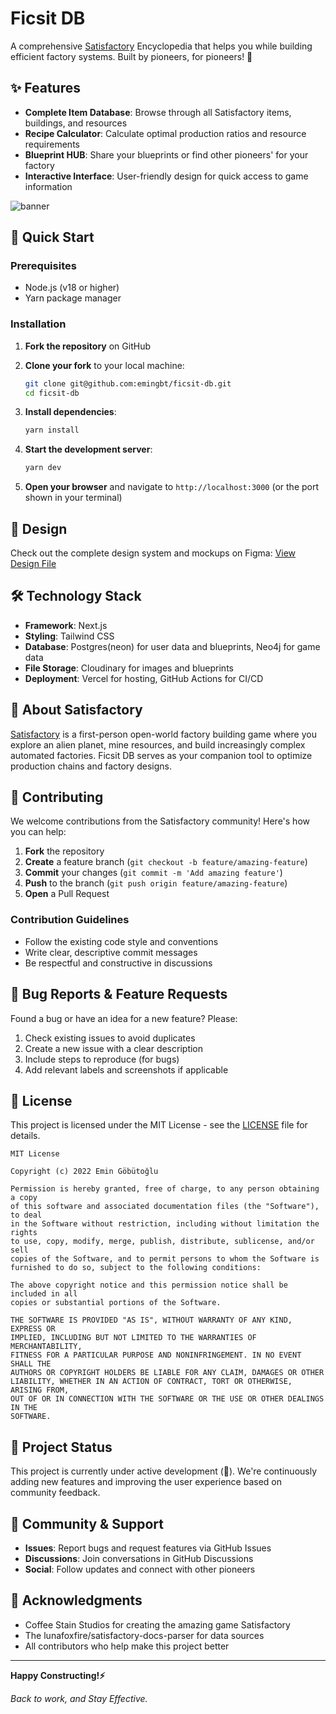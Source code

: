 # Ficsit DB

A comprehensive [Satisfactory](https://www.satisfactorygame.com/) Encyclopedia that helps you while building efficient factory systems. Built by pioneers, for pioneers! 🚧

## ✨ Features

- **Complete Item Database**: Browse through all Satisfactory items, buildings, and resources
- **Recipe Calculator**: Calculate optimal production ratios and resource requirements
- **Blueprint HUB**: Share your blueprints or find other pioneers' for your factory
- **Interactive Interface**: User-friendly design for quick access to game information

![banner](https://github.com/user-attachments/assets/d2df094a-e515-4d83-ac4e-4b0440fa6990)


## 🚀 Quick Start

### Prerequisites

- Node.js (v18 or higher)
- Yarn package manager

### Installation

1. **Fork the repository** on GitHub

2. **Clone your fork** to your local machine:
   ```bash
   git clone git@github.com:emingbt/ficsit-db.git
   cd ficsit-db
   ```

3. **Install dependencies**:
   ```bash
   yarn install
   ```

4. **Start the development server**:
   ```bash
   yarn dev
   ```

5. **Open your browser** and navigate to `http://localhost:3000` (or the port shown in your terminal)

## 🎨 Design

Check out the complete design system and mockups on Figma:
[View Design File](https://www.figma.com/file/uSV9tOqODwKJhsmSQiTlnl/FICSIT-DB?node-id=0%3A1)

## 🛠️ Technology Stack

- **Framework**: Next.js
- **Styling**: Tailwind CSS
- **Database**: Postgres(neon) for user data and blueprints, Neo4j for game data
- **File Storage**: Cloudinary for images and blueprints
- **Deployment**: Vercel for hosting, GitHub Actions for CI/CD

## 📖 About Satisfactory

[Satisfactory](https://www.satisfactorygame.com/) is a first-person open-world factory building game where you explore an alien planet, mine resources, and build increasingly complex automated factories. Ficsit DB serves as your companion tool to optimize production chains and factory designs.

## 🤝 Contributing

We welcome contributions from the Satisfactory community! Here's how you can help:

1. **Fork** the repository
2. **Create** a feature branch (`git checkout -b feature/amazing-feature`)
3. **Commit** your changes (`git commit -m 'Add amazing feature'`)
4. **Push** to the branch (`git push origin feature/amazing-feature`)
5. **Open** a Pull Request

### Contribution Guidelines

- Follow the existing code style and conventions
- Write clear, descriptive commit messages
- Be respectful and constructive in discussions

## 🐛 Bug Reports & Feature Requests

Found a bug or have an idea for a new feature? Please:

1. Check existing issues to avoid duplicates
2. Create a new issue with a clear description
3. Include steps to reproduce (for bugs)
4. Add relevant labels and screenshots if applicable

## 📄 License

This project is licensed under the MIT License - see the [LICENSE](LICENSE) file for details.

```
MIT License

Copyright (c) 2022 Emin Göbütoğlu

Permission is hereby granted, free of charge, to any person obtaining a copy
of this software and associated documentation files (the "Software"), to deal
in the Software without restriction, including without limitation the rights
to use, copy, modify, merge, publish, distribute, sublicense, and/or sell
copies of the Software, and to permit persons to whom the Software is
furnished to do so, subject to the following conditions:

The above copyright notice and this permission notice shall be included in all
copies or substantial portions of the Software.

THE SOFTWARE IS PROVIDED "AS IS", WITHOUT WARRANTY OF ANY KIND, EXPRESS OR
IMPLIED, INCLUDING BUT NOT LIMITED TO THE WARRANTIES OF MERCHANTABILITY,
FITNESS FOR A PARTICULAR PURPOSE AND NONINFRINGEMENT. IN NO EVENT SHALL THE
AUTHORS OR COPYRIGHT HOLDERS BE LIABLE FOR ANY CLAIM, DAMAGES OR OTHER
LIABILITY, WHETHER IN AN ACTION OF CONTRACT, TORT OR OTHERWISE, ARISING FROM,
OUT OF OR IN CONNECTION WITH THE SOFTWARE OR THE USE OR OTHER DEALINGS IN THE
SOFTWARE.
```

## 🎯 Project Status

This project is currently under active development (🚧). We're continuously adding new features and improving the user experience based on community feedback.

## 💬 Community & Support

- **Issues**: Report bugs and request features via GitHub Issues
- **Discussions**: Join conversations in GitHub Discussions
- **Social**: Follow updates and connect with other pioneers

## 🙏 Acknowledgments

- Coffee Stain Studios for creating the amazing game Satisfactory
- The lunafoxfire/satisfactory-docs-parser for data sources
- All contributors who help make this project better

---

**Happy Constructing!⚡**

*Back to work, and Stay Effective.*